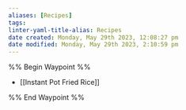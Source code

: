 ```yaml
---
aliases: [Recipes]
tags: 
linter-yaml-title-alias: Recipes
date created: Monday, May 29th 2023, 12:08:27 pm
date modified: Monday, May 29th 2023, 2:10:59 pm
---
```


%% Begin Waypoint %%
- [[Instant Pot Fried Rice]]

%% End Waypoint %%
